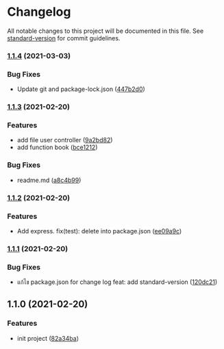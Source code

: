 # Changelog

All notable changes to this project will be documented in this file. See [standard-version](https://github.com/conventional-changelog/standard-version) for commit guidelines.

### [1.1.4](https://github.com/kokjwdev/test-project/compare/v1.1.3...v1.1.4) (2021-03-03)


### Bug Fixes

* Update git and package-lock.json ([447b2d0](https://github.com/kokjwdev/test-project/commit/447b2d0dd7712d490967033dd23ebd61aa5097a3))

### [1.1.3](https://github.com/kokjwdev/test-project/compare/v1.1.2...v1.1.3) (2021-02-20)


### Features

* add file user controller ([9a2bd82](https://github.com/kokjwdev/test-project/commit/9a2bd82d88625274a6b9f5e2a8aac6007e50f13c))
* add function book  ([bce1212](https://github.com/kokjwdev/test-project/commit/bce12123853dbce22382a59f9cfd4c6bbbf872c4))


### Bug Fixes

* readme.md ([a8c4b99](https://github.com/kokjwdev/test-project/commit/a8c4b9967ad5268d23e6588169708419480aba5e))

### [1.1.2](https://github.com/kokjwdev/test-project/compare/v1.1.1...v1.1.2) (2021-02-20)


### Features

* Add express. fix(test): delete into package.json ([ee09a9c](https://github.com/kokjwdev/test-project/commit/ee09a9c38d60373eeb1bddf9841a3a60027e6f43))

### [1.1.1](https://github.com/kokjwdev/test-project/compare/v1.1.0...v1.1.1) (2021-02-20)


### Bug Fixes

* แก้ไข package.json for change log feat: add standard-version  ([120dc21](https://github.com/kokjwdev/test-project/commit/120dc21cda3f882a2628b54f070ba796db5090d1))

## 1.1.0 (2021-02-20)


### Features

* init project ([82a34ba](https://github.com/kokjwdev/test-project/commit/82a34ba505c795ac25c892ab0d6f10435e1640f2))
